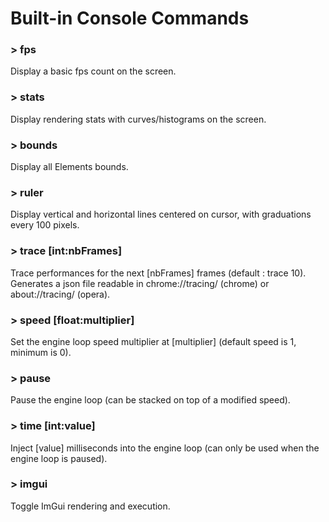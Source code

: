 # Built-in Console Commands

### > fps
Display a basic fps count on the screen.

### > stats
Display rendering stats with curves/histograms on the screen.

### > bounds
Display all Elements bounds.

### > ruler
Display vertical and horizontal lines centered on cursor, with graduations every 100 pixels.

### > trace [int:nbFrames]
Trace performances for the next [nbFrames] frames (default : trace 10).  
Generates a json file readable in chrome://tracing/ (chrome) or about://tracing/ (opera).

### > speed [float:multiplier]
Set the engine loop speed multiplier at [multiplier] (default speed is 1, minimum is 0).

### > pause
Pause the engine loop (can be stacked on top of a modified speed).

### > time [int:value]
Inject [value] milliseconds into the engine loop (can only be used when the engine loop is paused).

### > imgui
Toggle ImGui rendering and execution.
